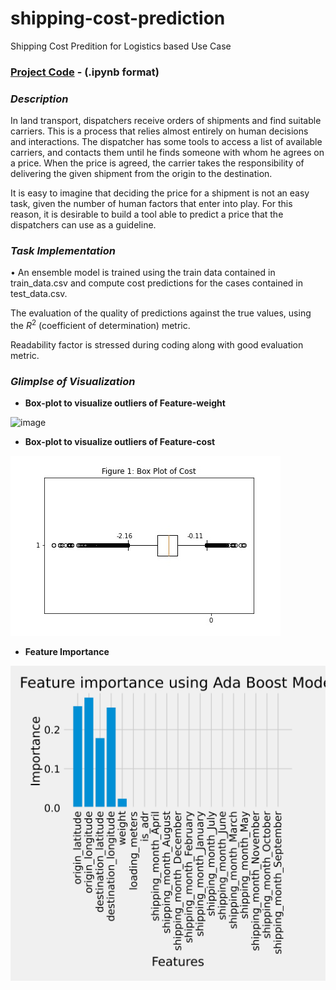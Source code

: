 # shipping-cost-prediction
Shipping Cost Predition for Logistics based Use Case


### [Project Code](https://github.com/Praveenk8051/shipping-cost-prediction) - (.ipynb format)


### ***Description***


In land transport, dispatchers receive orders of shipments and find suitable carriers. This is a
process that relies almost entirely on human decisions and interactions. The dispatcher has
some tools to access a list of available carriers, and contacts them until he finds someone with
whom he agrees on a price. When the price is agreed, the carrier takes the responsibility of
delivering the given shipment from the origin to the destination.

It is easy to imagine that deciding the price for a shipment is not an easy task, given the number
of human factors that enter into play. For this reason, it is desirable to build a tool able to
predict a price that the dispatchers can use as a guideline. 

### ***Task Implementation***
• An ensemble model is trained using the train data contained in train_data.csv and compute cost
predictions for the cases contained in test_data.csv. 


The evaluation of the quality of predictions against the true values, using the $R^2$ (coefficient of determination) metric.

Readability factor is stressed during coding along with good evaluation metric.

### ***Glimplse of Visualization***

* **Box-plot to visualize outliers of Feature-weight**


![image](/images/graph-barplot-histogram-weight.jpg)


* **Box-plot to visualize outliers of Feature-cost**


![image](/images/graph-boxplot-cost.jpg)

* **Feature Importance**


![image](/images/feature_importance_Ada_Boost.jpg)




